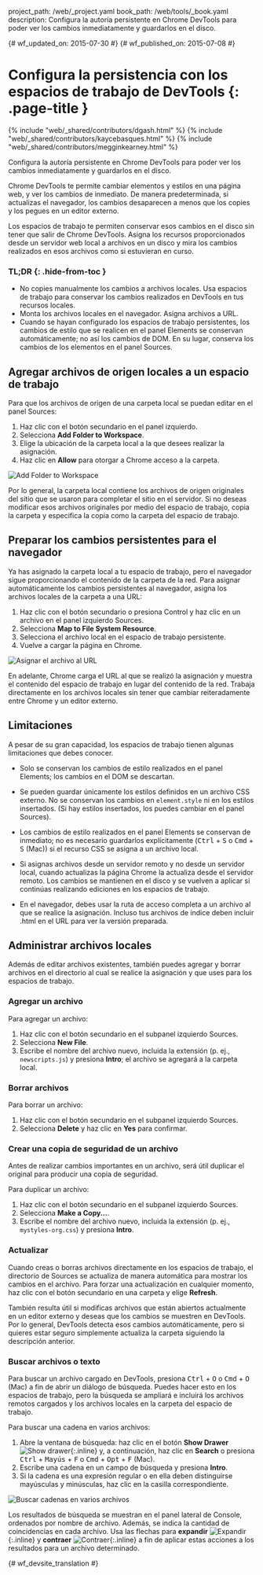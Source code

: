 project_path: /web/_project.yaml
book_path: /web/tools/_book.yaml
description: Configura la autoría persistente en Chrome DevTools para poder ver los cambios inmediatamente y guardarlos en el disco.

{# wf_updated_on: 2015-07-30 #}
{# wf_published_on: 2015-07-08 #}

# Configura la persistencia con los espacios de trabajo de DevTools {: .page-title }

{% include "web/_shared/contributors/dgash.html" %}
{% include "web/_shared/contributors/kaycebasques.html" %}
{% include "web/_shared/contributors/megginkearney.html" %}

Configura la autoría persistente en Chrome DevTools para poder ver los cambios inmediatamente y guardarlos en el disco.

Chrome DevTools te permite cambiar elementos y estilos
en una página web, y ver los cambios de inmediato.
De manera predeterminada, si actualizas el navegador, los cambios desaparecen
a menos que los copies y los pegues en un editor externo.

Los espacios de trabajo te permiten conservar esos cambios en el disco
sin tener que salir de Chrome DevTools.
Asigna los recursos proporcionados desde un servidor web local a archivos en un disco
y mira los cambios realizados en esos archivos como si estuvieran en curso.


### TL;DR {: .hide-from-toc }
- No copies manualmente los cambios a archivos locales. Usa espacios de trabajo para conservar los cambios realizados en DevTools en tus recursos locales.
- Monta los archivos locales en el navegador. Asigna archivos a URL.
- Cuando se hayan configurado los espacios de trabajo persistentes, los cambios de estilo que se realicen en el panel Elements se conservan automáticamente; no así los cambios de DOM. En su lugar, conserva los cambios de los elementos en el panel Sources.


## Agregar archivos de origen locales a un espacio de trabajo

Para que los archivos de origen de una carpeta local se puedan editar en el panel Sources:

1. Haz clic con el botón secundario en el panel izquierdo.
2. Selecciona **Add Folder to Workspace**.
3. Elige la ubicación de la carpeta local a la que desees realizar la asignación.
4. Haz clic en **Allow** para otorgar a Chrome acceso a la carpeta. 

![Add Folder to Workspace](imgs/addfolder.png)

Por lo general, la carpeta local contiene los archivos de origen originales del sitio que se usaron para completar el sitio en el servidor. Si no deseas modificar esos archivos originales por medio del espacio de trabajo, copia la carpeta y especifica la copia como la carpeta del espacio de trabajo.

## Preparar los cambios persistentes para el navegador

Ya has asignado la carpeta local a tu espacio de trabajo,
pero el navegador sigue proporcionando el contenido de la carpeta de la red.
Para asignar automáticamente los cambios persistentes al navegador,
asigna los archivos locales de la carpeta a una URL:

1. Haz clic con el botón secundario o presiona Control y haz clic en un archivo en el panel izquierdo Sources.
2. Selecciona **Map to File System Resource**.
3. Selecciona el archivo local en el espacio de trabajo persistente.
4. Vuelve a cargar la página en Chrome.

![Asignar el archivo al URL](imgs/maptoresource.png)

En adelante,
Chrome carga el URL al que se realizó la asignación y
muestra el contenido del espacio de trabajo
en lugar del contenido de la red.
Trabaja directamente en los archivos locales sin
tener que cambiar reiteradamente entre Chrome y un editor externo.

## Limitaciones

A pesar de su gran capacidad, los espacios de trabajo tienen algunas limitaciones que debes conocer.

* Solo se conservan los cambios de estilo realizados en el panel Elements; los cambios en el DOM se descartan.

* Se pueden guardar únicamente los estilos definidos en un archivo CSS externo. No se conservan los cambios en `element.style` ni en los estilos insertados. (Si hay estilos insertados, los puedes cambiar en el panel Sources).

* Los cambios de estilo realizados en el panel Elements se conservan de inmediato; no es necesario guardarlos explícitamente 
(<kbd class="kbd">Ctrl</kbd> + <kbd class="kbd">S</kbd> o <kbd class="kbd">Cmd</kbd> + <kbd class="kbd">S</kbd> (Mac)) si el recurso CSS se asigna a un archivo local.

* Si asignas archivos desde un servidor remoto y no desde un servidor local, cuando actualizas la página Chrome la actualiza desde el servidor remoto. Los cambios se mantienen en el disco y se vuelven a aplicar si continúas realizando ediciones en los espacios de trabajo.

* En el navegador, debes usar la ruta de acceso completa a un archivo al que se realice la asignación. Incluso tus archivos de índice deben incluir .html en el URL para ver la versión preparada.

## Administrar archivos locales

Además de editar archivos existentes,
también puedes agregar y borrar archivos
en el directorio al cual se realice la asignación y que uses para los espacios de trabajo.

### Agregar un archivo

Para agregar un archivo:

1. Haz clic con el botón secundario en el subpanel izquierdo Sources.
2. Selecciona **New File**.
3. Escribe el nombre del archivo nuevo, incluida la extensión (p. ej., `newscripts.js`) y presiona **Intro**; el archivo se agregará a la carpeta local.

### Borrar archivos

Para borrar un archivo:

1. Haz clic con el botón secundario en el subpanel izquierdo Sources.
2. Selecciona **Delete** y haz clic en **Yes** para confirmar.

### Crear una copia de seguridad de un archivo

Antes de realizar cambios importantes en un archivo,
será útil duplicar el original para producir una copia de seguridad.

Para duplicar un archivo:

1. Haz clic con el botón secundario en el subpanel izquierdo Sources.
2. Selecciona **Make a Copy...**.
3. Escribe el nombre del archivo nuevo, incluida la extensión (p. ej., `mystyles-org.css`) y presiona **Intro**.

### Actualizar

Cuando creas o borras archivos directamente en los espacios de trabajo,
el directorio de Sources se actualiza de manera automática para mostrar los cambios en el archivo.
Para forzar una actualización en cualquier momento, haz clic con el botón secundario en una carpeta y elige **Refresh**.

También resulta útil si modificas archivos que están abiertos actualmente en un editor externo y deseas que los cambios se muestren en DevTools. Por lo general, DevTools detecta esos cambios automáticamente, pero si quieres estar seguro simplemente actualiza la carpeta siguiendo la descripción anterior.

### Buscar archivos o texto

Para buscar un archivo cargado en DevTools,
presiona <kbd class="kbd">Ctrl</kbd> + <kbd class="kbd">O</kbd> o <kbd class="kbd">Cmd</kbd> + <kbd class="kbd">O</kbd> (Mac)
a fin de abrir un diálogo de búsqueda.
Puedes hacer esto en los espacios de trabajo,
pero la búsqueda se ampliará e incluirá los archivos remotos cargados
y los archivos locales en la carpeta del espacio de trabajo.

Para buscar una cadena en varios archivos:

1. Abre la ventana de búsqueda: haz clic en el botón **Show Drawer** ![Show drawer](imgs/show_drawer_button.png){:.inline} y, a continuación, haz clic en **Search** o presiona
<kbd class="kbd">Ctrl</kbd> + <kbd class="kbd">Mayús</kbd> + <kbd class="kbd">F</kbd> o <kbd class="kbd">Cmd</kbd> + <kbd class="kbd">Opt</kbd> + <kbd class="kbd">F</kbd> (Mac).
2. Escribe una cadena en un campo de búsqueda y presiona **Intro**.
3. Si la cadena es una expresión regular o en ella deben distinguirse mayúsculas y minúsculas, haz clic en la casilla correspondiente.

![Buscar cadenas en varios archivos](imgs/searchacross.png)

Los resultados de búsqueda se muestran en el panel lateral de Console, ordenados por nombre de archivo. Además, se indica la cantidad de coincidencias en cada archivo. Usa las flechas para **expandir** ![Expandir](imgs/expand_button.png){:.inline} y **contraer** ![Contraer](imgs/collapse_button.png){:.inline} a fin de aplicar estas acciones a los resultados para un archivo determinado.



{# wf_devsite_translation #}
